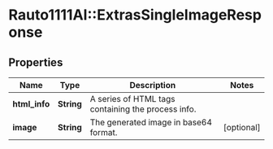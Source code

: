 # Rauto1111AI::ExtrasSingleImageResponse

## Properties
Name | Type | Description | Notes
------------ | ------------- | ------------- | -------------
**html_info** | **String** | A series of HTML tags containing the process info. | 
**image** | **String** | The generated image in base64 format. | [optional] 

